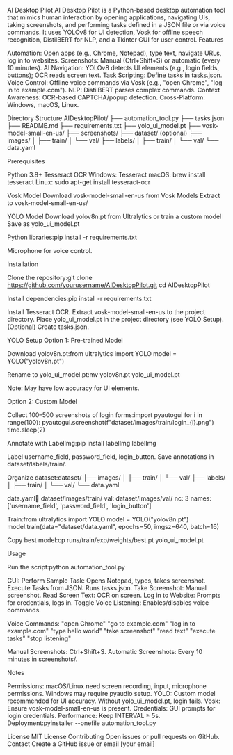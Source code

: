 AI Desktop Pilot
AI Desktop Pilot is a Python-based desktop automation tool that mimics human interaction by opening applications, navigating UIs, taking screenshots, and performing tasks defined in a JSON file or via voice commands. It uses YOLOv8 for UI detection, Vosk for offline speech recognition, DistilBERT for NLP, and a Tkinter GUI for user control.
Features

Automation: Open apps (e.g., Chrome, Notepad), type text, navigate URLs, log in to websites.
Screenshots: Manual (Ctrl+Shift+S) or automatic (every 10 minutes).
AI Navigation: YOLOv8 detects UI elements (e.g., login fields, buttons); OCR reads screen text.
Task Scripting: Define tasks in tasks.json.
Voice Control: Offline voice commands via Vosk (e.g., "open Chrome", "log in to example.com").
NLP: DistilBERT parses complex commands.
Context Awareness: OCR-based CAPTCHA/popup detection.
Cross-Platform: Windows, macOS, Linux.

Directory Structure
AIDesktopPilot/
├── automation_tool.py
├── tasks.json
├── README.md
├── requirements.txt
├── yolo_ui_model.pt
├── vosk-model-small-en-us/
├── screenshots/
├── dataset/ (optional)
    ├── images/
    │   ├── train/
    │   └── val/
    ├── labels/
    │   ├── train/
    │   └── val/
    └── data.yaml

Prerequisites

Python 3.8+
Tesseract OCR
Windows: Tesseract
macOS: brew install tesseract
Linux: sudo apt-get install tesseract-ocr


Vosk Model
Download vosk-model-small-en-us from Vosk Models
Extract to vosk-model-small-en-us/


YOLO Model
Download yolov8n.pt from Ultralytics or train a custom model
Save as yolo_ui_model.pt


Python libraries:pip install -r requirements.txt


Microphone for voice control.

Installation

Clone the repository:git clone https://github.com/yourusername/AIDesktopPilot.git
cd AIDesktopPilot


Install dependencies:pip install -r requirements.txt


Install Tesseract OCR.
Extract vosk-model-small-en-us to the project directory.
Place yolo_ui_model.pt in the project directory (see YOLO Setup).
(Optional) Create tasks.json.

YOLO Setup
Option 1: Pre-trained Model

Download yolov8n.pt:from ultralytics import YOLO
model = YOLO("yolov8n.pt")


Rename to yolo_ui_model.pt:mv yolov8n.pt yolo_ui_model.pt


Note: May have low accuracy for UI elements.

Option 2: Custom Model

Collect 100–500 screenshots of login forms:import pyautogui
for i in range(100):
    pyautogui.screenshot(f"dataset/images/train/login_{i}.png")
    time.sleep(2)


Annotate with LabelImg:pip install labelImg
labelImg


Label username_field, password_field, login_button.
Save annotations in dataset/labels/train/.


Organize dataset:dataset/
├── images/
│   ├── train/
│   └── val/
├── labels/
│   ├── train/
│   └── val/
└── data.yaml

data.yaml:train: dataset/images/train/
val: dataset/images/val/
nc: 3
names: ['username_field', 'password_field', 'login_button']


Train:from ultralytics import YOLO
model = YOLO("yolov8n.pt")
model.train(data="dataset/data.yaml", epochs=50, imgsz=640, batch=16)


Copy best model:cp runs/train/exp/weights/best.pt yolo_ui_model.pt



Usage

Run the script:python automation_tool.py


GUI:
Perform Sample Task: Opens Notepad, types, takes screenshot.
Execute Tasks from JSON: Runs tasks.json.
Take Screenshot: Manual screenshot.
Read Screen Text: OCR on screen.
Log in to Website: Prompts for credentials, logs in.
Toggle Voice Listening: Enables/disables voice commands.


Voice Commands:
"open Chrome"
"go to example.com"
"log in to example.com"
"type hello world"
"take screenshot"
"read text"
"execute tasks"
"stop listening"


Manual Screenshots: Ctrl+Shift+S.
Automatic Screenshots: Every 10 minutes in screenshots/.

Notes

Permissions: macOS/Linux need screen recording, input, microphone permissions. Windows may require pyaudio setup.
YOLO: Custom model recommended for UI accuracy. Without yolo_ui_model.pt, login fails.
Vosk: Ensure vosk-model-small-en-us is present.
Credentials: GUI prompts for login credentials.
Performance: Keep INTERVAL ≥ 5s.
Deployment:pyinstaller --onefile automation_tool.py



License
MIT License
Contributing
Open issues or pull requests on GitHub.
Contact
Create a GitHub issue or email [your email]
